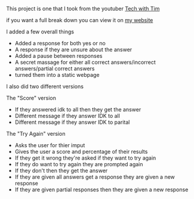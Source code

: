 This project is one that I took from the youtuber [Tech with Tim](https://www.youtube.com/watch?v=DLn3jOsNRVE&list=WL&index=54&t=1483s)

if you want a full break down you can view it on [my website](https://kahwillow.com/dad-joke-score)

I added a few overall things 

- Added a response for both  yes or no 
- A response if they are unsure about the answer
- Added a pause between responses 
- A secret massage for either all correct answers/incorrect answers/partial correct answers 
- turned them into a static webpage 

I also did two different versions 

The "Score" version 
  - If they answered idk to all then they get the answer 
  - Different message if they answer IDK to all 
  - Different message if they answer IDK to parital 
  
The "Try Again" version 
  - Asks the user for thier imput
  - Gives the user a score and percentage of their results 
  - If they get it wrong they're asked if they want to try again
  - If they do want to try again they are prompted again 
  - If they don't then they get the answer 
  - If they are given all answers get a response they are given a new response 
  - If they are given partial responses then they are given a new response 
  
  
  

